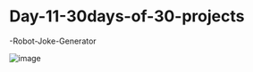 # Day-11-30days-of-30-projects

-Robot-Joke-Generator


![image](https://github.com/user-attachments/assets/784c1bdb-bf2e-45db-8c15-07dcb104d0aa)
